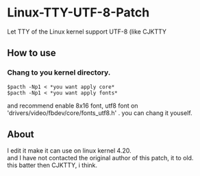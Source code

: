 # Linux-TTY-UTF-8-Patch
Let TTY of the Linux kernel support UTF-8 (like CJKTTY  
 ## How to use
 ### Chang to you kernel directory. 
	$pacth -Np1 < *you want apply core*
	$pacth -Np1 < *you want apply fonts*
   and recommend enable 8x16 font, utf8 font on 'drivers/video/fbdev/core/fonts_utf8.h' .
   you can chang it youself.

  ## About
  I edit it make it can use on linux kernel 4.20.  
  and I have not contacted the original author of this patch, it to old.  
  this batter then CJKTTY, i think.
